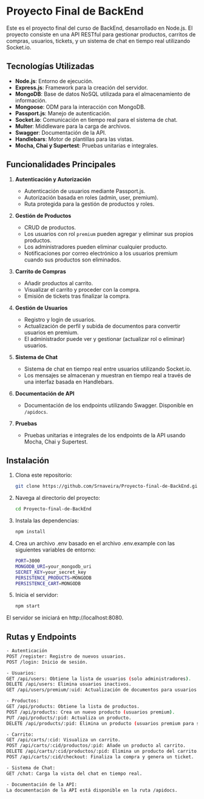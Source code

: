 # Proyecto Final de BackEnd

Este es el proyecto final del curso de BackEnd, desarrollado en Node.js. El proyecto consiste en una API RESTful para gestionar productos, carritos de compras, usuarios, tickets, y un sistema de chat en tiempo real utilizando Socket.io.

## Tecnologías Utilizadas

- **Node.js**: Entorno de ejecución.
- **Express.js**: Framework para la creación del servidor.
- **MongoDB**: Base de datos NoSQL utilizada para el almacenamiento de información.
- **Mongoose**: ODM para la interacción con MongoDB.
- **Passport.js**: Manejo de autenticación.
- **Socket.io**: Comunicación en tiempo real para el sistema de chat.
- **Multer**: Middleware para la carga de archivos.
- **Swagger**: Documentación de la API.
- **Handlebars**: Motor de plantillas para las vistas.
- **Mocha, Chai y Supertest**: Pruebas unitarias e integrales.

## Funcionalidades Principales

1. **Autenticación y Autorización**
   - Autenticación de usuarios mediante Passport.js.
   - Autorización basada en roles (admin, user, premium).
   - Ruta protegida para la gestión de productos y roles.

2. **Gestión de Productos**
   - CRUD de productos.
   - Los usuarios con rol `premium` pueden agregar y eliminar sus propios productos.
   - Los administradores pueden eliminar cualquier producto.
   - Notificaciones por correo electrónico a los usuarios premium cuando sus productos son eliminados.

3. **Carrito de Compras**
   - Añadir productos al carrito.
   - Visualizar el carrito y proceder con la compra.
   - Emisión de tickets tras finalizar la compra.

4. **Gestión de Usuarios**
   - Registro y login de usuarios.
   - Actualización de perfil y subida de documentos para convertir usuarios en premium.
   - El administrador puede ver y gestionar (actualizar rol o eliminar) usuarios.

5. **Sistema de Chat**
   - Sistema de chat en tiempo real entre usuarios utilizando Socket.io.
   - Los mensajes se almacenan y muestran en tiempo real a través de una interfaz basada en Handlebars.

6. **Documentación de API**
   - Documentación de los endpoints utilizando Swagger. Disponible en `/apidocs`.

7. **Pruebas**
   - Pruebas unitarias e integrales de los endpoints de la API usando Mocha, Chai y Supertest.

## Instalación

1. Clona este repositorio:

    ```bash
    git clone https://github.com/Srnaveira/Proyecto-final-de-BackEnd.git
2. Navega al directorio del proyecto:
    ```bash
    cd Proyecto-final-de-BackEnd
3. Instala las dependencias:
    ```bash
    npm install
4. Crea un archivo .env basado en el archivo .env.example con las siguientes variables de entorno:
    ```bash
    PORT=3000
    MONGODB_URI=your_mongodb_uri
    SECRET_KEY=your_secret_key
    PERSISTENCE_PRODUCTS=MONGODB
    PERSISTENCE_CART=MONGODB
5. Inicia el servidor:
    ```bash
    npm start
El servidor se iniciará en http://localhost:8080.

## Rutas y Endpoints
 ```bash
 - Autenticación
POST /register: Registro de nuevos usuarios.
POST /login: Inicio de sesión.

- Usuarios:
GET /api/users: Obtiene la lista de usuarios (solo administradores).
DELETE /api/users: Elimina usuarios inactivos.
GET /api/users/premium/:uid: Actualización de documentos para usuarios premium.

- Productos:
GET /api/products: Obtiene la lista de productos.
POST /api/products: Crea un nuevo producto (usuarios premium).
PUT /api/products/:pid: Actualiza un producto.
DELETE /api/products/:pid: Elimina un producto (usuarios premium para sus productos, admin para todos).

- Carrito:
GET /api/carts/:cid: Visualiza un carrito.
POST /api/carts/:cid/productos/:pid: Añade un producto al carrito.
DELETE /api/carts/:cid/productos/:pid: Elimina un producto del carrito.
POST /api/carts/:cid/checkout: Finaliza la compra y genera un ticket.

- Sistema de Chat:
GET /chat: Carga la vista del chat en tiempo real.

 - Documentación de la API:
La documentación de la API está disponible en la ruta /apidocs.

